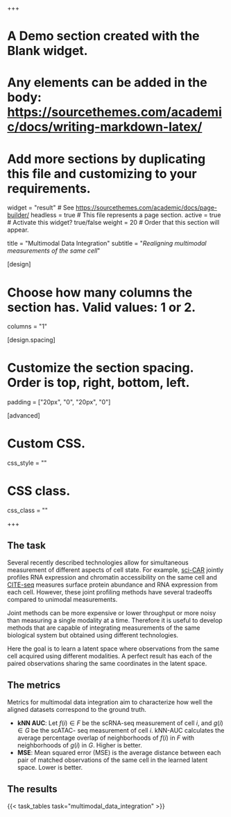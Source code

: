 +++
# A Demo section created with the Blank widget.
# Any elements can be added in the body: https://sourcethemes.com/academic/docs/writing-markdown-latex/
# Add more sections by duplicating this file and customizing to your requirements.

widget = "result"  # See https://sourcethemes.com/academic/docs/page-builder/
headless = true  # This file represents a page section.
active = true  # Activate this widget? true/false
weight = 20  # Order that this section will appear.

title = "Multimodal Data Integration"
subtitle = "*Realigning multimodal measurements of the same cell*"

[design]
  # Choose how many columns the section has. Valid values: 1 or 2.
  columns = "1"


[design.spacing]
  # Customize the section spacing. Order is top, right, bottom, left.
  padding = ["20px", "0", "20px", "0"]

[advanced]
 # Custom CSS.
 css_style = ""

 # CSS class.
 css_class = ""

+++
## The task

Several recently described technologies allow for simultaneous measurement of different aspects of cell state. For example, [sci-CAR](https://doi.org/10.1126/science.aau0730) jointly profiles RNA expression and chromatin accessibility on the same cell and [CITE-seq](https://doi.org/10.1038/nmeth.4380) measures surface protein abundance and RNA expression from each cell. However, these joint profiling methods have several tradeoffs compared to unimodal measurements.

Joint methods can be more expensive or lower throughput or more noisy than measuring a single modality at a time. Therefore it is useful to develop methods that are capable of integrating measurements of the same biological system but obtained using different technologies.

Here the goal is to learn a latent space where observations from the same cell acquired using different modalities. A perfect result has each of the paired observations sharing the same coordinates in the latent space.

## The metrics
Metrics for multimodal data integration aim to characterize how well the aligned datasets correspond to the ground truth.

* **kNN AUC**: Let $f(i) ∈ F$ be the scRNA-seq measurement of cell $i$, and $g(i) ∈ G$ be the scATAC- seq measurement of cell $i$. kNN-AUC calculates the average percentage overlap of neighborhoods of $f(i)$ in $F$ with neighborhoods of $g(i)$ in $G$. Higher is better.
* **MSE**: Mean squared error (MSE) is the average distance between each pair of matched observations of the same cell in the learned latent space. Lower is better.


## The results

{{< task_tables task="multimodal_data_integration" >}}
